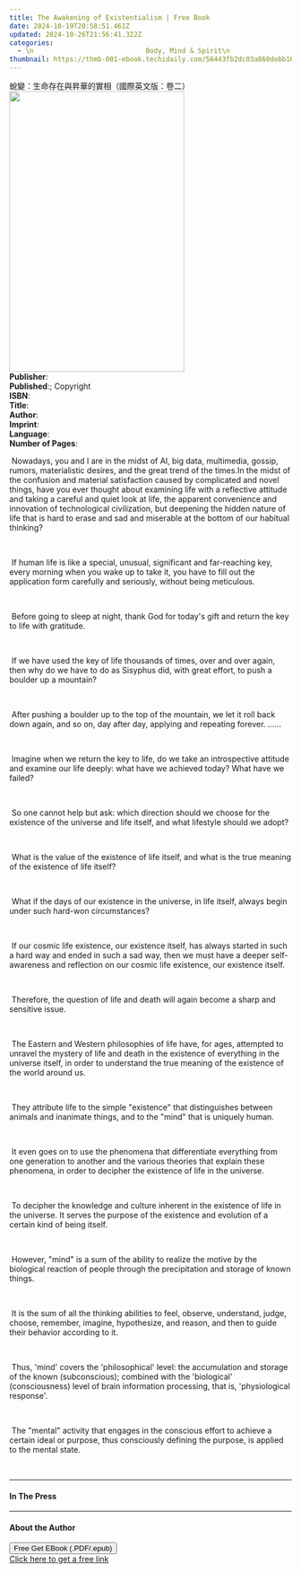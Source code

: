 ```yaml
---
title: The Awakening of Existentialism | Free Book
date: 2024-10-19T20:58:51.461Z
updated: 2024-10-26T21:56:41.322Z
categories:
  - \n                            Body, Mind & Spirit\n                        
thumbnail: https://thmb-001-ebook.techidaily.com/56443fb2dc03a860debb169e3223502dc8c9043eced5cd4f4509ce629798391d.jpg
---
```

<main id="book-container">
  <div class="flex flex-col">
    <div class="book-brief flex-1 py-6 px-4 sm:p-6 md:py-10 md:px-8">
      <!-- brief-->
      <div class="book-brief-main">
        蛻變：生命存在與昇華的實相（國際英文版：卷二）
      </div>
    </div>
    <div
      class="book-meta-info flex-1 grid gap-4 col-start-1 col-end-3 row-start-1 sm:mb-6 sm:grid-cols-4 lg:gap-6 lg:col-start-2 lg:row-end-6 lg:row-span-6 lg:mb-0"
    >
      <div
        class="book-meta-info-left place-content-center mt-4 p-4 text-sm leading-6 col-start-2 col-span-2 dark:text-slate-400"
      >
        <img
          class="w-full h-500 object-cover rounded-lg sm:h-255 sm:col-span-2 lg:col-span-full"
          src="https://img-001-ebook.techidaily.com/9a477a15c6feab4f7026c9b2182271ff370222680062ba9080a7fcbfaefaa2fc.jpg"
          alt=""
          width="312"
          height="500"
        />
      </div>
      <div
        class="book-meta-info-right mt-2 col-start-1 row-start-2 col-span-3 self-center"
      >
        <!-- meta data  -->
        <div class="flex flex-col px-4 md:px-8">
          <div class="flex-1">
            <strong>Publisher</strong>:<span class="px-2"></span>
          </div>
          <div class="flex-1">
            <strong>Published</strong>:<span class="px-2">; Copyright</span>
          </div>
          <div class="flex-1">
            <strong>ISBN</strong>:<span class="px-2"></span>
          </div>
          <div class="flex-1">
            <strong>Title</strong>:<span class="px-2"></span>
          </div>
          <div class="flex-1">
            <strong>Author</strong>:<span class="px-2"></span>
          </div>
          <div class="flex-1">
            <strong>Imprint</strong>:<span class="px-2"></span>
          </div>
          <div class="flex-1">
            <strong>Language</strong>:<span class="px-2"></span>
          </div>
          <div class="flex-1">
            <strong>Number of Pages</strong>:<span class="px-2"></span>
          </div>
        </div>
      </div>
    </div>
    <div class="book-description flex-1 py-6 px-4 sm:p-6 md:py-10 md:px-8">
      <div class="book-description-main">
        <div accordion-content="" id="description">
          <p>
            &nbsp;Nowadays, you and I are in the midst of AI, big data,
            multimedia, gossip, rumors, materialistic desires, and the great
            trend of the times.In the midst of the confusion and material
            satisfaction caused by complicated and novel things, have you ever
            thought about examining life with a reflective attitude and taking a
            careful and quiet look at life, the apparent convenience and
            innovation of technological civilization, but deepening the hidden
            nature of life that is hard to erase and sad and miserable at the
            bottom of our habitual thinking?
          </p>
          <p><br /></p>
          <p>
            &nbsp;If human life is like a special, unusual, significant and
            far-reaching key, every morning when you wake up to take it, you
            have to fill out the application form carefully and seriously,
            without being meticulous.
          </p>
          <p><br /></p>
          <p>
            &nbsp;Before going to sleep at night, thank God for today's gift and
            return the key to life with gratitude.
          </p>
          <p><br /></p>
          <p>
            &nbsp;If we have used the key of life thousands of times, over and
            over again, then why do we have to do as Sisyphus did, with great
            effort, to push a boulder up a mountain?
          </p>
          <p><br /></p>
          <p>
            &nbsp;After pushing a boulder up to the top of the mountain, we let
            it roll back down again, and so on, day after day, applying and
            repeating forever. ......
          </p>
          <p><br /></p>
          <p>
            &nbsp;Imagine when we return the key to life, do we take an
            introspective attitude and examine our life deeply: what have we
            achieved today? What have we failed?
          </p>
          <p><br /></p>
          <p>
            &nbsp;So one cannot help but ask: which direction should we choose
            for the existence of the universe and life itself, and what
            lifestyle should we adopt?
          </p>
          <p><br /></p>
          <p>
            &nbsp;What is the value of the existence of life itself, and what is
            the true meaning of the existence of life itself?
          </p>
          <p><br /></p>
          <p>
            &nbsp;What if the days of our existence in the universe, in life
            itself, always begin under such hard-won circumstances?
          </p>
          <p><br /></p>
          <p>
            &nbsp;If our cosmic life existence, our existence itself, has always
            started in such a hard way and ended in such a sad way, then we must
            have a deeper self-awareness and reflection on our cosmic life
            existence, our existence itself.
          </p>
          <p><br /></p>
          <p>
            &nbsp;Therefore, the question of life and death will again become a
            sharp and sensitive issue.
          </p>
          <p><br /></p>
          <p>
            &nbsp;The Eastern and Western philosophies of life have, for ages,
            attempted to unravel the mystery of life and death in the existence
            of everything in the universe itself, in order to understand the
            true meaning of the existence of the world around us.
          </p>
          <p><br /></p>
          <p>
            &nbsp;They attribute life to the simple "existence" that
            distinguishes between animals and inanimate things, and to the
            "mind" that is uniquely human.
          </p>
          <p><br /></p>
          <p>
            &nbsp;It even goes on to use the phenomena that differentiate
            everything from one generation to another and the various theories
            that explain these phenomena, in order to decipher the existence of
            life in the universe.
          </p>
          <p><br /></p>
          <p>
            &nbsp;To decipher the knowledge and culture inherent in the
            existence of life in the universe. It serves the purpose of the
            existence and evolution of a certain kind of being itself.
          </p>
          <p><br /></p>
          <p>
            &nbsp;However, "mind" is a sum of the ability to realize the motive
            by the biological reaction of people through the precipitation and
            storage of known things.
          </p>
          <p><br /></p>
          <p>
            &nbsp;It is the sum of all the thinking abilities to feel, observe,
            understand, judge, choose, remember, imagine, hypothesize, and
            reason, and then to guide their behavior according to it.
          </p>
          <p><br /></p>
          <p>
            &nbsp;Thus, 'mind' covers the 'philosophical' level: the
            accumulation and storage of the known (subconscious); combined with
            the 'biological' (consciousness) level of brain information
            processing, that is, 'physiological response'.
          </p>
          <p><br /></p>
          <p>
            &nbsp;The "mental" activity that engages in the conscious effort to
            achieve a certain ideal or purpose, thus consciously defining the
            purpose, is applied to the mental state.
          </p>
          <p><br /></p>
        </div>
        <div class="accordion-fader"></div>
      </div>
    </div>
    <div class="book-excerpts flex-1 py-6 px-4 sm:p-6 md:py-10 md:px-8">
      <!-- excerpts-->
      <div class="book-excerpts-main">
        <hr />
        <h4 class="placeholder placeholder-heading">
          <span v-cloak="">In The Press</span>
        </h4>
        <p v-html="information.review_quote"></p>
        <!-- <q> -->
        <span class="placeholder placeholder-block"></span>
        <span class="placeholder placeholder-block"></span>
        <span class="placeholder placeholder-sm"></span>
        <!-- </q> -->
      </div>
    </div>
    <div class="book-about-author flex-1 py-6 px-4 sm:p-6 md:py-10 md:px-8">
      <!-- about author-->
      <div class="book-main-author-main">
        <hr />
        <h4 class="placeholder placeholder-heading">
          <span v-cloak="">About the Author</span>
        </h4>
        <p v-html="information.author_bio"></p>
        <!-- <q> -->
        <span class="placeholder placeholder-block"></span>
        <span class="placeholder placeholder-block"></span>
        <span class="placeholder placeholder-lg"></span>
        <!-- </q> -->
      </div>
    </div>
    <div class="book-free-get flex-1 py-6 px-4 sm:p-6 md:py-10 md:px-8">
      <button
        id="btn-free-get"
        class="bg-blue-500 hover:bg-blue-700 text-white font-bold py-2 px-4 rounded"
      >
        Free Get EBook (.PDF/.epub)
      </button>
      <div id="countdown-display" class="px-2 text-lg mt-2"></div>
      <a
        id="free-link"
        class="hidden bg-blue-500 hover:bg-blue-700 text-white font-bold py-2 px-4 rounded"
        href="https://www.ebooks.com/en-us/book/210696240/the-awakening-of-existentialism/shan-tung-chang/"
        target="_blank"
        >Click here to get a free link</a
      >
    </div>
    <script>
      let countdownTime = 0;
      let countdownInterval = null;
      document
        .getElementById('btn-free-get')
        .addEventListener('click', startCountdown);
      function startCountdown() {
        countdownTime = new Date().getTime() + 60000 * 3;
        countdownInterval = setInterval(updateCountdown, 1000);
        document.getElementById('btn-free-get').disabled = true;
        document
          .getElementById('btn-free-get')
          .classList.add('bg-gray-500', 'cursor-not-allowed');
      }
      function updateCountdown() {
        let currentTime = new Date().getTime();
        let timeLeft = countdownTime - currentTime;
        let secondsLeft = Math.floor(timeLeft / 1000);
        document.getElementById('countdown-display').innerHTML =
          `Remaining time: ${secondsLeft} seconds.`;
        if (secondsLeft <= 0) {
          clearInterval(countdownInterval);
          document.getElementById('btn-free-get').classList.add('hidden');
          document.getElementById('free-link').classList.remove('hidden');
          document.getElementById('countdown-display').innerHTML = '';
        }
      }
    </script>
  </div>
</main>

<ins class="adsbygoogle"
      style="display:block"
      data-ad-client="ca-pub-7571918770474297"
      data-ad-slot="8358498916"
      data-ad-format="auto"
      data-full-width-responsive="true"></ins>
    